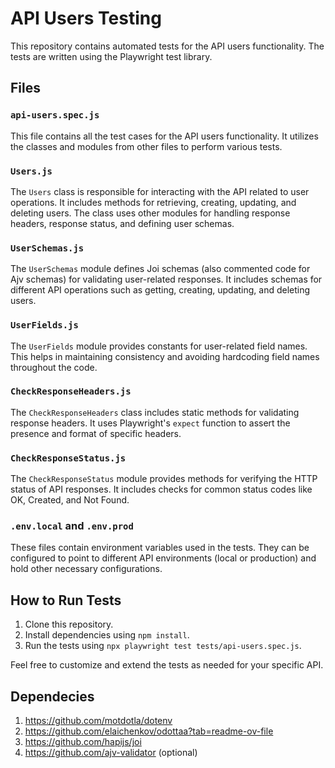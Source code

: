 # API Users Testing

This repository contains automated tests for the API users functionality. The tests are written using the Playwright test library.

## Files

### `api-users.spec.js`

This file contains all the test cases for the API users functionality. It utilizes the classes and modules from other files to perform various tests.

### `Users.js`

The `Users` class is responsible for interacting with the API related to user operations. It includes methods for retrieving, creating, updating, and deleting users. The class uses other modules for handling response headers, response status, and defining user schemas.

### `UserSchemas.js`

The `UserSchemas` module defines Joi schemas (also commented code for Ajv schemas) for validating user-related responses. It includes schemas for different API operations such as getting, creating, updating, and deleting users.

### `UserFields.js`

The `UserFields` module provides constants for user-related field names. This helps in maintaining consistency and avoiding hardcoding field names throughout the code.

### `CheckResponseHeaders.js`

The `CheckResponseHeaders` class includes static methods for validating response headers. It uses Playwright's `expect` function to assert the presence and format of specific headers.

### `CheckResponseStatus.js`

The `CheckResponseStatus` module provides methods for verifying the HTTP status of API responses. It includes checks for common status codes like OK, Created, and Not Found.

### `.env.local` and `.env.prod`

These files contain environment variables used in the tests. They can be configured to point to different API environments (local or production) and hold other necessary configurations.

## How to Run Tests

1. Clone this repository.
2. Install dependencies using `npm install`.
3. Run the tests using `npx playwright test tests/api-users.spec.js`.

Feel free to customize and extend the tests as needed for your specific API.

## Dependecies
1. https://github.com/motdotla/dotenv
2. https://github.com/elaichenkov/odottaa?tab=readme-ov-file
3. https://github.com/hapijs/joi
4. https://github.com/ajv-validator (optional)

